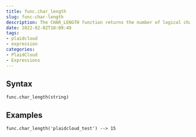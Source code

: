 ```yaml
---
title: func.char_length
slug: func-char-length
description: The CHAR_LENGTH function returns the number of logical characters in its argument -character column, character variable, or a quoted string
date: 2022-02-02T10:09:49
tags:
- plaidcloud
- expression
categories:
- PlaidCloud
- Expressions
---
```



## Syntax



```
func.char_length(string)
```


## Examples



```
func.char_length('plaidcloud_test') --> 15
```
